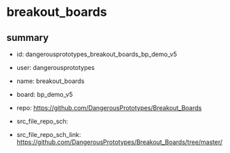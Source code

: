 # breakout_boards
 
## summary 
* id: dangerousprototypes_breakout_boards_bp_demo_v5
* user: dangerousprototypes
* name: breakout_boards
* board: bp_demo_v5
* repo: https://github.com/DangerousPrototypes/Breakout_Boards



* src_file_repo_sch: 
* src_file_repo_sch_link: https://github.com/DangerousPrototypes/Breakout_Boards/tree/master/






